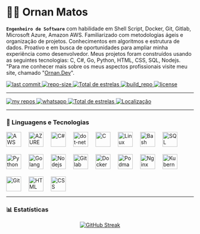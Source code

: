 # 👨‍💻 Ornan Matos

**`Engenheiro de Software`**
com habilidade em Shell Script, Docker, Git, Gitlab, Microsoft Azure, Amazon AWS. Familiarizado com metodologias ágeis e organização de projetos. Conhecimentos em algoritmos e estrutura de dados. Proativo e em busca de oportunidades para ampliar minha experiência como desenvolvedor. Meus projetos foram construídos usando as seguintes tecnologias: C, C#, Go, Python, HTML, CSS, SQL, Nodejs.
"Para me conhecer mais sobre os meus aspectos profissionais visite meu site, chamado "[Ornan.Dev](https://ornan.dev)".



<p align="left">
    <a href="https://github.com/ornan-matos/Learning_Log/graphs/commit-activity" target="_blank">
        <img 
            alt="last commit" 
            title="last commit" 
            src="https://custom-icon-badges.demolab.com/github/last-commit/DenverCoder1/custom-icon-badges?logo=history&logoColor=white"
        />
    </a>
    <a href="https://github.com/ornan-matos/Learning_Log" target="_blank">
        <img 
            alt="repo-size" 
            title="Repo-size-learning_log" 
            src="https://img.shields.io/github/repo-size/ornan-matos/Learning_Log"
        />
    </a> 
    <a href="https://github.com/ornan-matos?tab=repositories&sort=stargazers" target="_blank">
        <img 
            alt="Total de estrelas" 
            title="Total de estrelas GitHub" 
            src="https://img.shields.io/github/issues/ornan-matos/Learning_Log"
        />
    </a>
    <a href="https://github.com/ornan-matos/Learning_Log/pulse" target="_blank">
        <img 
            alt="build_repo" 
            title="build_repo" 
            src="https://custom-icon-badges.demolab.com/github/actions/workflow/status/DenverCoder1/custom-icon-badges/ci.yml?branch=main&logo=check-circle-fill&logoColor=white"
        />
    </a>
    <a href="https://opensource.org/license/mit" target="_blank">
        <img 
            alt="license" 
            title="license" 
            src="https://custom-icon-badges.demolab.com/github/license/denvercoder1/custom-icon-badges?logo=law"
        />
    </a>
  
</p>



---
<p align="left">
    <a href="https://github.com/ornan-matos?tab=repositories" target="_blank">
        <img 
            alt="my repos" 
            title="Repositórios" 
            src="https://custom-icon-badges.demolab.com/badge/-My%20Repos-blue?style=for-the-badge&logoColor=white&logo=repo"
        />
    </a>
    <a href="https://api.whatsapp.com/send?phone=5574999206828" target="_blank">
        <img 
            alt="whatsapp" 
            title="Whatsapp" 
            src="https://custom-icon-badges.demolab.com/badge/-+55--(74)--99920--6828-orange?style=for-the-badge&logo=phone&logoColor=white"
        />
    </a> 
    <a href="mailto:ornanmatos@outlook.com"target="_blank">
        <img 
            alt="Total de estrelas" 
            title="Total de estrelas GitHub" 
            src="https://custom-icon-badges.demolab.com/badge/-ornanmatos@outlook.com-red?style=for-the-badge&logo=mention&logoColor=white"
        />
    </a>
    <a href="https://maps.app.goo.gl/1YvrDYzN5BzR2hrJ8" target="_blank">
        <img 
            alt="Localização" 
            title="Brasil" 
            src="https://custom-icon-badges.demolab.com/badge/SALVADOR-BR-purple?style=for-the-badge&logo=location&logoColor=white"
        />
    </a>
</p>

---
<!--
<p align="left">
    <a href="https://www.youtube.com/@OrnanDev?sub_confirmation=1">
        <img 
            alt="youtube subscribers" 
            title="Inscreva-se no meu canal" 
            src="https://custom-icon-badges.demolab.com/youtube/channel/subscribers/UCo-gJ8RnTn5akHqHvO55DVA?color=%23E05D44&label=Inscreva-se&logo=video&logoColor=white&style=for-the-badge&labelColor=CE4630"
        />
    </a>
    <a href="https://www.youtube.com/@OrnanDev">
        <img 
            alt="youtube views" 
            title="Vizualizações no YouTube" 
            src="https://custom-icon-badges.demolab.com/youtube/channel/views/UCo-gJ8RnTn5akHqHvO55DVA?color=%23E1AD0E&logo=eye&logoColor=white&style=for-the-badge&labelColor=C79600"
        />
    </a> 
    <a href="https://github.com/ornan-matos?tab=repositories&sort=stargazers">
        <img 
            alt="Total de estrelas" 
            title="Total de estrelas GitHub" 
            src="https://custom-icon-badges.demolab.com/github/stars/ornan-matos?color=55960c&style=for-the-badge&labelColor=488207&logo=star&label=estrelas"
        />
    </a>
    <a href="https://github.com/ornan-matos?tab=followers">
        <img 
            alt="Seguidores" 
            title="Me siga no GitHub" 
            src="https://custom-icon-badges.demolab.com/github/followers/ornan-matos?color=236ad3&labelColor=1155ba&style=for-the-badge&logo=github&label=Seguidores&logoColor=white"
        />
    </a>
</p>


-->
### 🤖 Linguagens e Tecnologias

<div style="display: flex; flex-wrap: wrap; gap: 20px; align-items: center;">

  <img alt="AWS" title="AWS" width="40" style="height: auto;" src="https://static-00.iconduck.com/assets.00/aws-icon-2048x2048-ptyrjxdo.png"/>
  
  <img alt="AZURE" title="AZURE" width="40" style="height: auto;" src="https://cdn.jsdelivr.net/gh/devicons/devicon@latest/icons/azure/azure-original.svg"/>
  
  <img alt="C#" title="C#" width="40" style="height: auto;" src="https://cdn.jsdelivr.net/gh/devicons/devicon@latest/icons/csharp/csharp-original.svg"/>
  
  <img alt="dot-net" title="dot-net" width="40" style="height: auto;" src="https://cdn.jsdelivr.net/gh/devicons/devicon@latest/icons/dot-net/dot-net-plain-wordmark.svg"/>
  
  <img alt="C" title="C" width="40" style="height: auto;" src="https://cdn.jsdelivr.net/gh/devicons/devicon@latest/icons/c/c-original.svg"/>
  
  <img alt="Linux" title="Linux" width="40" style="height: auto;" src="https://cdn.jsdelivr.net/gh/devicons/devicon@latest/icons/linux/linux-original.svg"/>

  <img alt="Bash" title="Bash" width="40" style="height: auto;" src="https://img.icons8.com/color/512/bash.png"/>

  <img alt="SQL" title="SQL" width="40" style="height: auto;" src="https://cdn.jsdelivr.net/gh/devicons/devicon@latest/icons/azuresqldatabase/azuresqldatabase-original.svg"/>
  
  <img alt="Python" title="Python" width="40" style="height: auto;" src="https://cdn.jsdelivr.net/gh/devicons/devicon@latest/icons/python/python-original.svg"/>
  
  <img alt="Golang" title="Golang" width="40" style="height: auto;" src="https://cdn.jsdelivr.net/gh/devicons/devicon@latest/icons/go/go-original.svg"/>
  
  <img alt="Nodejs" title="Nodejs" width="40" style="height: auto;" src="https://cdn.jsdelivr.net/gh/devicons/devicon@latest/icons/nodejs/nodejs-original.svg"/>
  
  <img alt="Gitlab" title="Gitlab" width="40" style="height: auto;" src="https://cdn.jsdelivr.net/gh/devicons/devicon@latest/icons/gitlab/gitlab-original.svg"/>
  
  
  <img alt="Docker" title="Docker" width="40" style="height: auto;" src="https://cdn.jsdelivr.net/gh/devicons/devicon@latest/icons/docker/docker-plain-wordmark.svg"/>
  
  <img alt="Podman" title="Podman" width="40" style="height: auto;" src="https://cdn.jsdelivr.net/gh/devicons/devicon@latest/icons/podman/podman-original.svg"/>
  
  <img alt="Nginx" title="Nginx" width="40" style="height: auto;" src="https://cdn.jsdelivr.net/gh/devicons/devicon@latest/icons/nginx/nginx-original.svg"/>
  
  <img alt="Kubernetes" title="Kubernetes" width="40" style="height: auto;" src="https://cdn.jsdelivr.net/gh/devicons/devicon@latest/icons/kubernetes/kubernetes-original.svg"/>
  
  <img alt="Git" title="Git" width="40" style="height: auto;" src="https://cdn.jsdelivr.net/gh/devicons/devicon@latest/icons/git/git-original.svg"/>
  
  <img alt="HTML" title="HTML" width="40" style="height: auto;" src="https://cdn.jsdelivr.net/gh/devicons/devicon@latest/icons/html5/html5-original.svg"/>
  
  <img alt="CSS" title="CSS" width="40" style="height: auto;" src="https://cdn.jsdelivr.net/gh/devicons/devicon@latest/icons/css3/css3-original.svg"/>

</div>

---

### 📊 Estatísticas



<div align="center">
    <a href="https://git.io/streak-stats">
    <img 
    src="https://streak-stats.demolab.com?user=ornan-matos&theme=transparent&hide_border=true&locale=pt_BR" alt="GitHub Streak" 
    />
    </a>
</div>


<!--
<p style="align-items: center;">



  <img 
    style="align-items: center; max-width: 100%; height: auto; " 
    src="https://streak-stats.demolab.com?user=ornan-matos&theme=transparent&locale=pt_BR" 
    alt="GitHub Streak" 
  />
  -->
  
  
</p>

